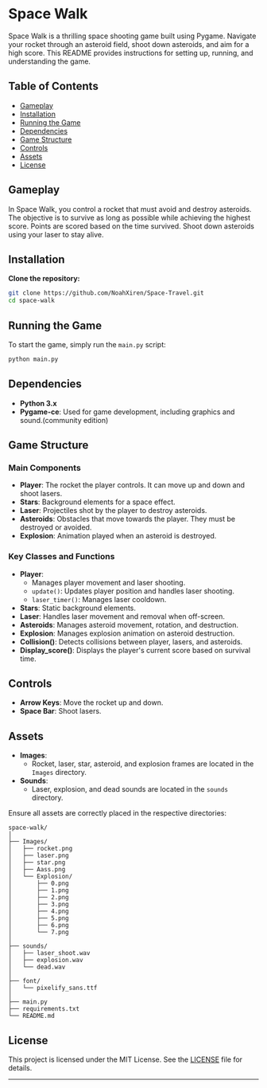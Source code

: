 # Space Walk

Space Walk is a thrilling space shooting game built using Pygame. Navigate your rocket through an asteroid field, shoot down asteroids, and aim for a high score. This README provides instructions for setting up, running, and understanding the game.

## Table of Contents

- [Gameplay](#gameplay)
- [Installation](#installation)
- [Running the Game](#running-the-game)
- [Dependencies](#dependencies)
- [Game Structure](#game-structure)
- [Controls](#controls)
- [Assets](#assets)
- [License](#license)

## Gameplay

In Space Walk, you control a rocket that must avoid and destroy asteroids. The objective is to survive as long as possible while achieving the highest score. Points are scored based on the time survived. Shoot down asteroids using your laser to stay alive.

## Installation

**Clone the repository:**
   ```bash
   git clone https://github.com/NoahXiren/Space-Travel.git
   cd space-walk
   ```

## Running the Game

To start the game, simply run the `main.py` script:
```bash
python main.py
```

## Dependencies

- **Python 3.x**
- **Pygame-ce**: Used for game development, including graphics and sound.(community edition)

## Game Structure

### Main Components

- **Player**: The rocket the player controls. It can move up and down and shoot lasers.
- **Stars**: Background elements for a space effect.
- **Laser**: Projectiles shot by the player to destroy asteroids.
- **Asteroids**: Obstacles that move towards the player. They must be destroyed or avoided.
- **Explosion**: Animation played when an asteroid is destroyed.

### Key Classes and Functions

- **Player**:
  - Manages player movement and laser shooting.
  - `update()`: Updates player position and handles laser shooting.
  - `laser_timer()`: Manages laser cooldown.
- **Stars**: Static background elements.
- **Laser**: Handles laser movement and removal when off-screen.
- **Asteroids**: Manages asteroid movement, rotation, and destruction.
- **Explosion**: Manages explosion animation on asteroid destruction.
- **Collision()**: Detects collisions between player, lasers, and asteroids.
- **Display_score()**: Displays the player's current score based on survival time.

## Controls

- **Arrow Keys**: Move the rocket up and down.
- **Space Bar**: Shoot lasers.

## Assets

- **Images**:
  - Rocket, laser, star, asteroid, and explosion frames are located in the `Images` directory.
- **Sounds**:
  - Laser, explosion, and dead sounds are located in the `sounds` directory.

Ensure all assets are correctly placed in the respective directories:

```
space-walk/
│
├── Images/
│   ├── rocket.png
│   ├── laser.png
│   ├── star.png
│   ├── Aass.png
│   └── Explosion/
│       ├── 0.png
│       ├── 1.png
│       ├── 2.png
│       ├── 3.png
│       ├── 4.png
│       ├── 5.png
│       ├── 6.png
│       └── 7.png
│
├── sounds/
│   ├── laser_shoot.wav
│   ├── explosion.wav
│   └── dead.wav
│
├── font/
│   └── pixelify_sans.ttf
│
├── main.py
├── requirements.txt
└── README.md
```

## License

This project is licensed under the MIT License. See the [LICENSE](LICENSE) file for details.

---
